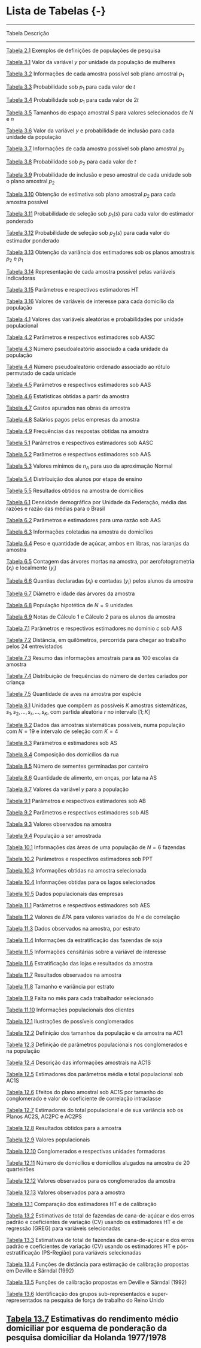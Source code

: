 # Lista de Tabelas {-}

----------
Tabela                                                                                                                                           Descrição
------------------------------------------------------------------------------------------------------------------------------------------------ -------------------------------------------------------------------------------------------------------------------------------------------------------------------------------------------------------------------------------------------------------------------------------------------------------------------------------------------------------------------------------------------------------------------------------------------------------------------------------------------------------------------------------------------------------------------------------------------------------------------------------------------------------------------------------------------------------------------------------------------------------------------------------------- 
[Tabela 2.1](https:/github.com/PedroNSilva/amotepur/blob/master/docs/conceitos.html#tab:tabconc1)                                                Exemplos de definições de populações de pesquisa

[Tabela 3.1](https:/github.com/PedroNSilva/amotepur/blob/master/docs/visger.html#tab:tabvis1)                                                    Valor da variável $y$ por unidade da população de mulheres 

[Tabela 3.2](https:/github.com/PedroNSilva/amotepur/blob/master/docs/visger.html#tab:tabvis2)                                                    Informações de cada amostra possível sob plano amostral $p_1$

[Tabela 3.3](https:/github.com/PedroNSilva/amotepur/blob/master/docs/visger.html#tab:tabvis3)                                                    Probabilidade sob $p_1$ para cada valor de $t$

[Tabela 3.4](https:/github.com/PedroNSilva/amotepur/blob/master/docs/visger.html#tab:tabvis4)                                                    Probabilidade sob $p_1$ para cada valor de $2t$ 

[Tabela 3.5](https:/github.com/PedroNSilva/amotepur/blob/master/docs/visger.html#tab:tabvis5)                                                    Tamanhos do espaço amostral $S$ para valores selecionados de $N$ e $n$

[Tabela 3.6](https:/github.com/PedroNSilva/amotepur/blob/master/docs/visger.html#tab:tabvis6)                                                    Valor da variável $y$ e probabilidade de inclusão para cada unidade da população 

[Tabela 3.7](https:/github.com/PedroNSilva/amotepur/blob/master/docs/visger.html#tab:tabvis7)                                                    Informações de cada amostra possível sob plano amostral $p_2$

[Tabela 3.8](https:/github.com/PedroNSilva/amotepur/blob/master/docs/visger.html#tab:tabvis8)                                                    Probabilidade sob $p_2$ para cada valor de $t$

[Tabela 3.9](https:/github.com/PedroNSilva/amotepur/blob/master/docs/visger.html#tab:tabvis9)                                                    Probabilidade de inclusão e peso amostral de cada unidade sob o plano amostral  $p_2$

[Tabela 3.10](https:/github.com/PedroNSilva/amotepur/blob/master/docs/visger.html#tab:tabvis10)                                                  Obtenção de estimativa sob plano amostral $p_2$ para cada amostra possível 

[Tabela 3.11](https:/github.com/PedroNSilva/amotepur/blob/master/docs/visger.html#tab:tabvis11)                                                  Probabilidade de seleção sob $p_1(s)$ para cada valor do estimador ponderado

[Tabela 3.12](https:/github.com/PedroNSilva/amotepur/blob/master/docs/visger.html#tab:tabvis12)                                                  Probabilidade de seleção sob $p_2(s)$ para cada valor do estimador ponderado

[Tabela 3.13](https:/github.com/PedroNSilva/amotepur/blob/master/docs/visger.html#tab:tabvis13)                                                  Obtenção da variância dos estimadores sob os planos amostrais $p_2$ e $p_1$

[Tabela 3.14](https:/github.com/PedroNSilva/amotepur/blob/master/docs/visger.html#tab:tabvis14)                                                  Representação de cada amostra possível pelas variáveis indicadoras

[Tabela 3.15](https:/github.com/PedroNSilva/amotepur/blob/master/docs/visger.html#tab:tabvis15)                                                  Parâmetros e respectivos estimadores HT

[Tabela 3.16](https:/github.com/PedroNSilva/amotepur/blob/master/docs/visger.html#tab:tabvis16)                                                  Valores de variáveis de interesse para cada domicílio da população

[Tabela 4.1](https:/github.com/PedroNSilva/amotepur/blob/master/docs/aas.html#tab:tabaas1)                                                       Valores das variáveis aleatórias e probabilidades por unidade populacional 

[Tabela 4.2](https:/github.com/PedroNSilva/amotepur/blob/master/docs/aas.html#tab:tabaas2)                                                       Parâmetros e respectivos estimadores sob AASC 

[Tabela 4.3](https:/github.com/PedroNSilva/amotepur/blob/master/docs/aas.html#tab:tabaas3)                                                       Número pseudoaleatório associado a cada unidade da população 

[Tabela 4.4](https:/github.com/PedroNSilva/amotepur/blob/master/docs/aas.html#tab:tabaas4)                                                       Número pseudoaleatório ordenado associado ao rótulo permutado de cada unidade 

[Tabela 4.5](https:/github.com/PedroNSilva/amotepur/blob/master/docs/aas.html#tab:tabaas5)                                                       Parâmetros e respectivos estimadores sob AAS 

[Tabela 4.6](https:/github.com/PedroNSilva/amotepur/blob/master/docs/aas.html#tab:tabaas6)                                                       Estatísticas obtidas a partir da amostra 

[Tabela 4.7](https:/github.com/PedroNSilva/amotepur/blob/master/docs/aas.html#tab:tabaas7)                                                       Gastos apurados nas obras da amostra 

[Tabela 4.8](https:/github.com/PedroNSilva/amotepur/blob/master/docs/aas.html#tab:tabaas8)                                                       Salários pagos pelas empresas da amostra 

[Tabela 4.9](https:/github.com/PedroNSilva/amotepur/blob/master/docs/aas.html#tab:tabaas9)                                                       Frequências das respostas obtidas na amostra 

[Tabela 5.1](https:/github.com/PedroNSilva/amotepur/blob/master/docs/proporc.html#tab:tabprop1)                                                  Parâmetros e respectivos estimadores sob AASC 

[Tabela 5.2](https:/github.com/PedroNSilva/amotepur/blob/master/docs/proporc.html#tab:tabprop2)                                                  Parâmetros e respectivos estimadores sob AAS 

[Tabela 5.3](https:/github.com/PedroNSilva/amotepur/blob/master/docs/proporc.html#tab:tabprop3)                                                  Valores mínimos de $n_A$ para uso da aproximação Normal

[Tabela 5.4](https:/github.com/PedroNSilva/amotepur/blob/master/docs/proporc.html#tab:tabprop4)                                                  Distribuição dos alunos por etapa de ensino 

[Tabela 5.5](https:/github.com/PedroNSilva/amotepur/blob/master/docs/proporc.html#tab:tabprop5)                                                  Resultados obtidos na amostra de domicílios 

[Tabela 6.1](https:/github.com/PedroNSilva/amotepur/blob/master/docs/razao.html#tab:tabrazao1)                                                   Densidade demográfica por Unidade da Federação, média das razões e razão das médias para o Brasil 

[Tabela 6.2](https:/github.com/PedroNSilva/amotepur/blob/master/docs/razao.html#tab:tabrazao2)                                                   Parâmetros e estimadores para uma razão sob AAS 

[Tabela 6.3](https:/github.com/PedroNSilva/amotepur/blob/master/docs/razao.html#tab:tabrazao3)                                                   Informações coletadas na amostra de domicílios 

[Tabela 6.4](https:/github.com/PedroNSilva/amotepur/blob/master/docs/razao.html#tab:tabrazao4)                                                   Peso e quantidade de açúcar, ambos em libras, nas laranjas da amostra 

[Tabela 6.5](https:/github.com/PedroNSilva/amotepur/blob/master/docs/razao.html#tab:tabrazao5)                                                   Contagem das árvores mortas na amostra, por aerofotogrametria $(x_i)$ e localmente $(y_i)$

[Tabela 6.6](https:/github.com/PedroNSilva/amotepur/blob/master/docs/razao.html#tab:tabrazao6)                                                   Quantias declaradas $(x_i)$ e contadas $(y_i)$ pelos alunos da amostra

[Tabela 6.7](https:/github.com/PedroNSilva/amotepur/blob/master/docs/razao.html#tab:tabrazao7)                                                   Diâmetro e idade das árvores da amostra 

[Tabela 6.8](https:/github.com/PedroNSilva/amotepur/blob/master/docs/razao.html#tab:tabrazao8)                                                   População hipotética de $N=9$ unidades

[Tabela 6.9](https:/github.com/PedroNSilva/amotepur/blob/master/docs/razao.html#tab:tabrazao9)                                                   Notas de Cálculo 1 e Cálculo 2 para os alunos da amostra 

[Tabela 7.1](https:/github.com/PedroNSilva/amotepur/blob/master/docs/domin.html#tab:tabdom1)                                                     Parâmetros e respectivos estimadores no domínio $c$ sob AAS

[Tabela 7.2](https:/github.com/PedroNSilva/amotepur/blob/master/docs/domin.html#tab:tabdom2)                                                     Distância, em quilômetros, percorrida para chegar ao trabalho pelos 24 entrevistados 

[Tabela 7.3](https:/github.com/PedroNSilva/amotepur/blob/master/docs/domin.html#tab:tabdom3)                                                     Resumo das informações amostrais para as 100 escolas da amostra

[Tabela 7.4](https:/github.com/PedroNSilva/amotepur/blob/master/docs/domin.html#tab:tabdom4)                                                     Distribuição de frequências do número de dentes cariados por criança 

[Tabela 7.5](https:/github.com/PedroNSilva/amotepur/blob/master/docs/domin.html#tab:tabdom5)                                                     Quantidade de aves na amostra por espécie 

[Tabela 8.1](https:/github.com/PedroNSilva/amotepur/blob/master/docs/AS.html#tab:tabsis1)                                                        Unidades que compõem as possíveis $K$ amostras sistemáticas, $s_1,   s_2,   ...,s_r,   ...,   s_K$, com partida aleatória $r$ no intervalo $[1; K]$

[Tabela 8.2](https:/github.com/PedroNSilva/amotepur/blob/master/docs/AS.html#tab:tabsis2)                                                        Dados das amostras sistemáticas possíveis, numa população com $N=19$ e intervalo de seleção com $K=4$

[Tabela 8.3](https:/github.com/PedroNSilva/amotepur/blob/master/docs/AS.html#tab:tabsis3)                                                        Parâmetros e estimadores sob AS 

[Tabela 8.4](https:/github.com/PedroNSilva/amotepur/blob/master/docs/AS.html#tab:tabsis4)                                                        Composição dos domicílios da rua 

[Tabela 8.5](https:/github.com/PedroNSilva/amotepur/blob/master/docs/AS.html#tab:tabsis5)                                                        Número de sementes germinadas por canteiro 

[Tabela 8.6](https:/github.com/PedroNSilva/amotepur/blob/master/docs/AS.html#tab:tabsis6)                                                        Quantidade de alimento, em onças, por lata na AS 

[Tabela 8.7](https:/github.com/PedroNSilva/amotepur/blob/master/docs/AS.html#tab:tabsis7)                                                        Valores da variável $y$ para a população

[Tabela 9.1](https:/github.com/PedroNSilva/amotepur/blob/master/docs/outros-m%C3%A9todos-de-amostragem-com-equiprobabilidade.html#tab:tabbin1)   Parâmetros e respectivos estimadores sob AB 

[Tabela 9.2](https:/github.com/PedroNSilva/amotepur/blob/master/docs/outros-m%C3%A9todos-de-amostragem-com-equiprobabilidade.html#tab:tabbin2)   Parâmetros e respectivos estimadores sob AIS

[Tabela 9.3](https:/github.com/PedroNSilva/amotepur/blob/master/docs/outros-m%C3%A9todos-de-amostragem-com-equiprobabilidade.html#tab:tabbin3)   Valores observados na amostra

[Tabela 9.4](https:/github.com/PedroNSilva/amotepur/blob/master/docs/outros-m%C3%A9todos-de-amostragem-com-equiprobabilidade.html#tab:tabbin4)   População a ser amostrada 

[Tabela 10.1](https:/github.com/PedroNSilva/amotepur/blob/master/docs/ppt.html#tab:tabppt1)                                                      Informações das áreas de uma população de $N=6$ fazendas

[Tabela 10.2](https:/github.com/PedroNSilva/amotepur/blob/master/docs/ppt.html#tab:tabppt2)                                                      Parâmetros e respectivos estimadores sob PPT 

[Tabela 10.3](https:/github.com/PedroNSilva/amotepur/blob/master/docs/ppt.html#tab:tabppt3)                                                      Informações obtidas na amostra selecionada 

[Tabela 10.4](https:/github.com/PedroNSilva/amotepur/blob/master/docs/ppt.html#tab:tabppt4)                                                      Informações obtidas para os lagos selecionados 

[Tabela 10.5](https:/github.com/PedroNSilva/amotepur/blob/master/docs/ppt.html#tab:tabppt5)                                                      Dados populacionais das empresas

[Tabela 11.1](https:/github.com/PedroNSilva/amotepur/blob/master/docs/estrat.html#tab:tabestr1)                                                  Parâmetros e respectivos estimadores sob AES 

[Tabela 11.2](https:/github.com/PedroNSilva/amotepur/blob/master/docs/estrat.html#tab:tabestr2)                                                  Valores de $EPA$ para valores variados de $H$ e de correlação

[Tabela 11.3](https:/github.com/PedroNSilva/amotepur/blob/master/docs/estrat.html#tab:tabestr3)                                                  Dados observados na amostra, por estrato

[Tabela 11.4](https:/github.com/PedroNSilva/amotepur/blob/master/docs/estrat.html#tab:tabestr4)                                                  Informações da estratificação das fazendas de soja 
  
[Tabela 11.5](https:/github.com/PedroNSilva/amotepur/blob/master/docs/estrat.html#tab:tabestr5)                                                  Informações censitárias sobre a variável de interesse 

[Tabela 11.6](https:/github.com/PedroNSilva/amotepur/blob/master/docs/estrat.html#tab:tabestr6)                                                  Estratificação das lojas e resultados da amostra 

[Tabela 11.7](https:/github.com/PedroNSilva/amotepur/blob/master/docs/estrat.html#tab:tabestr7)                                                  Resultados observados na amostra 

[Tabela 11.8](https:/github.com/PedroNSilva/amotepur/blob/master/docs/estrat.html#tab:tabestr8)                                                  Tamanho e variância por estrato 

[Tabela 11.9](https:/github.com/PedroNSilva/amotepur/blob/master/docs/estrat.html#tab:tabestr9)                                                  Falta no mês para cada trabalhador selecionado 

[Tabela 11.10](https:/github.com/PedroNSilva/amotepur/blob/master/docs/estrat.html#tab:tabestr10)                                                Informações populacionais dos clientes 

[Tabela 12.1](https:/github.com/PedroNSilva/amotepur/blob/master/docs/cong.html#tab:tabcong1)                                                    Ilustrações de possíveis conglomerados

[Tabela 12.2](https:/github.com/PedroNSilva/amotepur/blob/master/docs/cong.html#tab:tabcong2)                                                    Definição dos tamanhos da população e da amostra na AC1  

[Tabela 12.3](https:/github.com/PedroNSilva/amotepur/blob/master/docs/cong.html#tab:tabcong3)                                                    Definição de parâmetros populacionais nos conglomerados e na população 

[Tabela 12.4](https:/github.com/PedroNSilva/amotepur/blob/master/docs/cong.html#tab:tabcong4)                                                    Descrição das informações amostrais na AC1S 

[Tabela 12.5](https:/github.com/PedroNSilva/amotepur/blob/master/docs/cong.html#tab:tabcong5)                                                    Estimadores dos parâmetros média e total populacional sob AC1S 

[Tabela 12.6](https:/github.com/PedroNSilva/amotepur/blob/master/docs/cong.html#tab:tabcong6)                                                    Efeitos do plano amostral sob AC1S por tamanho do conglomerado e valor do coeficiente de correlação intraclasse 

[Tabela 12.7](https:/github.com/PedroNSilva/amotepur/blob/master/docs/cong.html#tab:tabcong7)                                                    Estimadores do total populacional e de sua variância sob os Planos AC2S, AC2PC e AC2PS

[Tabela 12.8](https:/github.com/PedroNSilva/amotepur/blob/master/docs/cong.html#tab:tabcong8)                                                    Resultados obtidos para a amostra 

[Tabela 12.9](https:/github.com/PedroNSilva/amotepur/blob/master/docs/cong.html#tab:tabcong9)                                                    Valores populacionais 

[Tabela 12.10](https:/github.com/PedroNSilva/amotepur/blob/master/docs/cong.html#tab:tabcong10)                                                  Conglomerados e respectivas unidades formadoras 

[Tabela 12.11](https:/github.com/PedroNSilva/amotepur/blob/master/docs/cong.html#tab:tabcong11)                                                  Número de domicílios e domicílios alugados na amostra de 20 quarteirões 

[Tabela 12.12](https:/github.com/PedroNSilva/amotepur/blob/master/docs/cong.html#tab:tabcong12)                                                  Valores observados para os conglomerados da amostra 

[Tabela 12.13](https:/github.com/PedroNSilva/amotepur/blob/master/docs/cong.html#tab:tabcong13)                                                  Valores observados para a amostra 

[Tabela 13.1](https:/github.com/PedroNSilva/amotepur/blob/master/docs/calib.html#tab:tabcalib1)                                                  Comparação dos estimadores HT e de calibração

[Tabela 13.2](https:/github.com/PedroNSilva/amotepur/blob/master/docs/calib.html#tab:tabcalib2)                                                  Estimativas de total de fazendas de cana-de-açúcar e dos erros padrão e coeficientes de variação (CV) usando os estimadores HT e de regressão (GREG) para variáveis selecionadas

[Tabela 13.3](https:/github.com/PedroNSilva/amotepur/blob/master/docs/calib.html#tab:tabcalib3)                                                  Estimativas de total de fazendas de cana-de-açúcar e dos erros padrão e coeficientes de variação (CV) usando os estimadores HT e pós-estratificação (PS-Região) para variáveis selecionadas

[Tabela 13.4](https:/github.com/PedroNSilva/amotepur/blob/master/docs/calib.html#tab:tabcalib4)                                                  Funções de distância para estimação de calibração propostas em Deville e Särndal (1992)

[Tabela 13.5](https:/github.com/PedroNSilva/amotepur/blob/master/docs/calib.html#tab:tabcalib5)                                                  Funções de calibração propostas em Deville e Särndal (1992)

[Tabela 13.6](https:/github.com/PedroNSilva/amotepur/blob/master/docs/calib.html#tab:tabcalib6)                                                  Identificação dos grupos sub-representados e super-representados na pesquisa de força de trabalho do Reino Unido

[Tabela 13.7](https:/github.com/PedroNSilva/amotepur/blob/master/docs/calib.html#tab:tabcalib7)                                                  Estimativas do rendimento médio domiciliar por esquema de ponderação da pesquisa domiciliar da Holanda 1977/1978
----------
